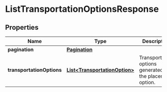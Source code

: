 # ListTransportationOptionsResponse

## Properties
Name | Type | Description | Notes
------------ | ------------- | ------------- | -------------
**pagination** | [**Pagination**](Pagination.md) |  |  [optional]
**transportationOptions** | [**List&lt;TransportationOption&gt;**](TransportationOption.md) | Transportation options generated for the placement option. | 
